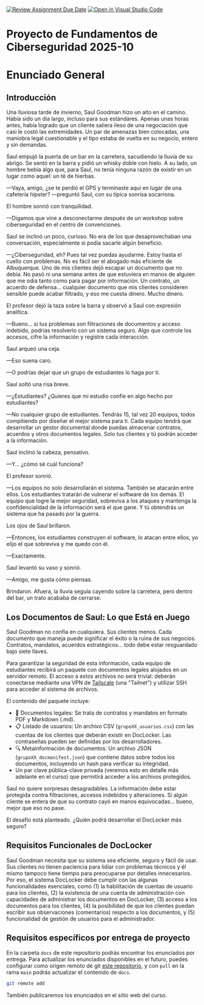 [![Review Assignment Due Date](https://classroom.github.com/assets/deadline-readme-button-22041afd0340ce965d47ae6ef1cefeee28c7c493a6346c4f15d667ab976d596c.svg)](https://classroom.github.com/a/pzDxqvyM)
[![Open in Visual Studio Code](https://classroom.github.com/assets/open-in-vscode-2e0aaae1b6195c2367325f4f02e2d04e9abb55f0b24a779b69b11b9e10269abc.svg)](https://classroom.github.com/online_ide?assignment_repo_id=18816725&assignment_repo_type=AssignmentRepo)
# Proyecto de Fundamentos de Ciberseguridad 2025-10
# Enunciado General

## Introducción

Una lluviosa tarde de invierno, Saul Goodman hizo un alto en el camino. Había sido un día largo, incluso para sus estándares. Apenas unas horas antes, había logrado que un cliente saliera ileso de una negociación que casi le costó las extremidades. Un par de amenazas bien colocadas, una maniobra legal cuestionable y el tipo estaba de vuelta en su negocio, entero y sin demandas.

Saul empujó la puerta de un bar en la carretera, sacudiendo la lluvia de su abrigo. Se sentó en la barra y pidió un whisky doble con hielo. A su lado, un hombre bebía algo que, para Saul, no tenía ninguna razón de existir en un lugar como aquel: un té de hierbas.

—Vaya, amigo, ¿se te perdió el GPS y terminaste aquí en lugar de una cafetería hipster? —preguntó Saul, con su típica sonrisa socarrona.

El hombre sonrió con tranquilidad.

—Digamos que vine a desconectarme después de un workshop sobre ciberseguridad en el centro de convenciones.

Saul se inclinó un poco, curioso. No era de los que desaprovechaban una conversación, especialmente si podía sacarle algún beneficio.

—¿Ciberseguridad, eh? Pues tal vez puedas ayudarme. Estoy hasta el cuello con problemas. No es fácil ser el abogado más eficiente de Albuquerque. Uno de mis clientes dejó escapar un documento que no debía. No pasó ni una semana antes de que estuviera en manos de alguien que me odia tanto como para pagar por información. Un contrato, un acuerdo de defensa... cualquier documento que mis clientes consideren sensible puede acabar filtrado, y eso me cuesta dinero. Mucho dinero.

El profesor dejó la taza sobre la barra y observó a Saul con expresión analítica.

—Bueno… si tus problemas son filtraciones de documentos y acceso indebido, podrías resolverlo con un sistema seguro. Algo que controle los accesos, cifre la información y registre cada interacción.

Saul arqueó una ceja.

—Eso suena caro.

—O podrías dejar que un grupo de estudiantes lo haga por ti.

Saul soltó una risa breve.

—¿Estudiantes? ¿Quieres que mi estudio confíe en algo hecho por estudiantes?

—No cualquier grupo de estudiantes. Tendrás 15, tal vez 20 equipos, todos compitiendo por diseñar el mejor sistema para ti. Cada equipo tendrá que desarrollar un gestor documental donde puedas almacenar contratos, acuerdos y otros documentos legales. Solo tus clientes y tú podrán acceder a la información.

Saul inclinó la cabeza, pensativo.

—Y… ¿cómo sé cuál funciona?

El profesor sonrió.

—Los equipos no solo desarrollarán el sistema. También se atacarán entre ellos. Los estudiantes tratarán de vulnerar el software de los demás. El equipo que logre la mejor seguridad, sobreviva a los ataques y mantenga la confidencialidad de la información será el que gane. Y tú obtendrás un sistema que ha pasado por la guerra.

Los ojos de Saul brillaron.

—Entonces, los estudiantes construyen el software, lo atacan entre ellos, yo elijo el que sobreviva y me quedo con él.

—Exactamente.

Saul levantó su vaso y sonrió.

—Amigo, me gusta cómo piensas.

Brindaron. Afuera, la lluvia seguía cayendo sobre la carretera, pero dentro del bar, un trato acababa de cerrarse.

## Los Documentos de Saul: Lo que Está en Juego

Saul Goodman no confía en cualquiera. Sus clientes menos. Cada documento que maneja puede significar el éxito o la ruina de sus negocios. Contratos, mandatos, acuerdos estratégicos… todo debe estar resguardado bajo siete llaves.

Para garantizar la seguridad de esta información, cada equipo de estudiantes recibirá un paquete con documentos legales alojados en un servidor remoto. El acceso a estos archivos no será trivial: deberán conectarse mediante una VPN de [Tailscale](https://www.tailscale.com/) (una "Tailnet") y utilizar SSH para acceder al sistema de archivos.

El contenido del paquete incluye:

* 📜 Documentos legales: Se trata de contratos y mandatos en formato PDF y Markdown (.md).
* 📋 Listado de usuarios: Un archivo CSV (`grupoXX_usuarios.csv`) con las cuentas de los clientes que deberán existir en DocLocker. Las contraseñas pueden ser definidas por los desarrolladores.
* 🔍 Metainformación de documentos: Un archivo JSON (`grupoXX_docmanifest.json`) que contiene datos sobre todos los documentos, incluyendo un hash para verificar su integridad.
* Un par clave pública-clave privada (veremos esto en detalle más adelante en el curso) que permitirá acceder a los archivos protegidos.

Saul no quiere sorpresas desagradables. La información debe estar protegida contra filtraciones, accesos indebidos y alteraciones. Si algún cliente se entera de que su contrato cayó en manos equivocadas… bueno, mejor que eso no pase.

El desafío está planteado. ¿Quién podrá desarrollar el DocLocker más seguro?

## Requisitos Funcionales de DocLocker

Saul Goodman necesita que su sistema sea eficiente, seguro y fácil de usar. Sus clientes no tienen paciencia para lidiar con problemas técnicos y él mismo tampoco tiene tiempo para preocuparse por detalles innecesarios. Por eso, el sistema DocLocker debe cumplir con las algunas funcionalidades esenciales, como (1) la habilitación de cuentas de usuario para los clientes, (2) la existencia de una cuenta de administración con capacidades de administrar los documentos en DocLocker, (3) acceso a los documentos para los clientes, (4) la posibilidad de que los clientes puedan escribir sus observaciones (comentarios) respecto a los documentos, y (5) funcionalidad de gestión de usuarios para el administrador.

## Requisitos específicos por entrega de proyecto

En la carpeta `docs` de este repositorio podrás encontrar los enunciados por entrega. Para actualizar los enunciados disponibles en el futuro, puedes configurar como origen remoto de git [este repositorio](https://github.com/ICC4104-202510-Ciberseguridad/project-base), y con `pull` en la rama `main` podrás actualizar el contenido de `docs`.

```sh
git remote add 
```

También publicaremos los enunciados en el sitio web del curso.

